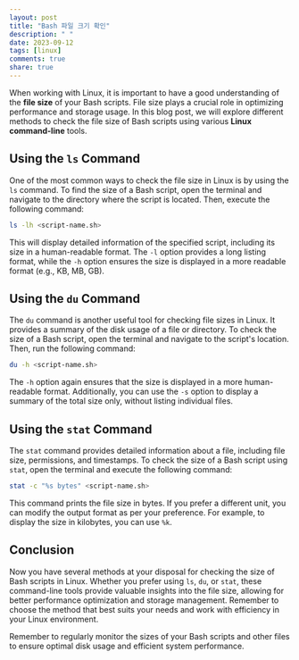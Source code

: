 ```yaml
---
layout: post
title: "Bash 파일 크기 확인"
description: " "
date: 2023-09-12
tags: [linux]
comments: true
share: true
---
```


When working with Linux, it is important to have a good understanding of the **file size** of your Bash scripts. File size plays a crucial role in optimizing performance and storage usage. In this blog post, we will explore different methods to check the file size of Bash scripts using various **Linux command-line** tools.

## Using the `ls` Command

One of the most common ways to check the file size in Linux is by using the `ls` command. To find the size of a Bash script, open the terminal and navigate to the directory where the script is located. Then, execute the following command:

```bash
ls -lh <script-name.sh>
```

This will display detailed information of the specified script, including its size in a human-readable format. The `-l` option provides a long listing format, while the `-h` option ensures the size is displayed in a more readable format (e.g., KB, MB, GB).

## Using the `du` Command

The `du` command is another useful tool for checking file sizes in Linux. It provides a summary of the disk usage of a file or directory. To check the size of a Bash script, open the terminal and navigate to the script's location. Then, run the following command:

```bash
du -h <script-name.sh>
```

The `-h` option again ensures that the size is displayed in a more human-readable format. Additionally, you can use the `-s` option to display a summary of the total size only, without listing individual files.

## Using the `stat` Command

The `stat` command provides detailed information about a file, including file size, permissions, and timestamps. To check the size of a Bash script using `stat`, open the terminal and execute the following command:

```bash
stat -c "%s bytes" <script-name.sh>
```

This command prints the file size in bytes. If you prefer a different unit, you can modify the output format as per your preference. For example, to display the size in kilobytes, you can use `%k`.

## Conclusion

Now you have several methods at your disposal for checking the size of Bash scripts in Linux. Whether you prefer using `ls`, `du`, or `stat`, these command-line tools provide valuable insights into the file size, allowing for better performance optimization and storage management. Remember to choose the method that best suits your needs and work with efficiency in your Linux environment.

Remember to regularly monitor the sizes of your Bash scripts and other files to ensure optimal disk usage and efficient system performance.